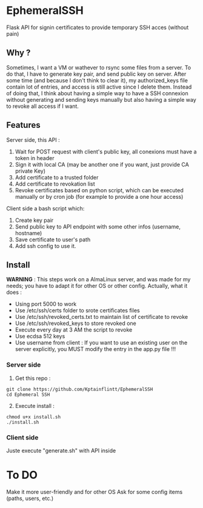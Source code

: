 # EphemeralSSH
Flask API for signin certificates to provide temporary SSH acces (without pain)

## Why ?
Sometimes, I want a VM or wathever to rsync some files from a server. To do that, I have to generate key pair, and send public key on server. After some time (and because I don't think to clear it), my authorized_keys file contain lot of entries, and access is still active since I delete them.
Instead of doing that, I think about having a simple way to have a SSH connexion without generating and sending keys manually but also having a simple way to revoke all access if I want.


## Features

Server side, this API : 
1. Wait for POST request with client's public key, all conexions must have a token in header
2. Sign it with local CA (may be another one if you want, just provide CA private Key)
3. Add certificate to a trusted folder
4. Add certificate to revokation list
5. Revoke certificates based on python script, which can be executed manually or by cron job (for example to provide a one hour access)

Client side a bash script which:
1. Create key pair
2. Send public key to API endpoint with some other infos (username, hostname)
3. Save certificate to user's path
4. Add ssh config to use it.

## Install
**WARNING** : This steps work on a AlmaLinux server, and was made for my needs; you have to adapt it for other OS or other config.
Actually, what it does : 
- Using port 5000 to work
- Use /etc/ssh/certs folder to srote certificates files
- Use /etc/ssh/revoked_certs.txt to maintain list of certificate to revoke
- Use /etc/ssh/revoked_keys to store revoked one
- Execute every day at 3 AM the script to revoke
- Use ecdsa 512 keys
- Use username from client : If you want to use an existing user on the server explicitly, you MUST modify the entry in the app.py file !!!

### Server side

1. Get this repo : 
```
git clone https://github.com/Kptainflintt/EphemeralSSH
cd Ephemeral SSH
```
2. Execute install :
```
chmod u+x install.sh
./install.sh
```


### Client side

Juste execute "generate.sh" with API inside 

# To DO

Make it more user-friendly and for other OS
Ask for some config items (paths, users, etc.)
